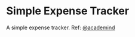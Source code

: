 # Simple Expense Tracker

A simple expense tracker. Ref: [@academind](https://github.com/academind)




